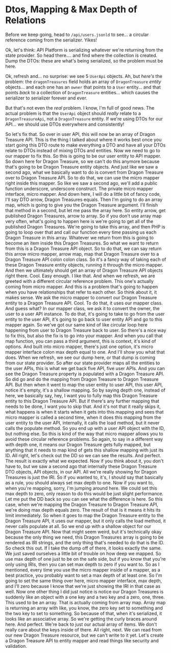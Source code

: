 # Dtos, Mapping & Max Depth of Relations

Before we keep going, head to `/api/users.jsonld` to see... a circular reference
coming from the serializer. Yikes!

Ok, let's think: API Platform is serializing whatever we're returning from the
state provider. So head there.... and find where the collection is created. Dump
the DTOs: these are what's being serialized, so the problem must be here.

Ok, refresh and... no surprise: we see 5 `UserApi` objects. Ah, but *here's* the
problem: the `dragonTreasures` field holds an array of `DragonTreasure` *entity*
objects... and each one has an `owner` that points to a `User` entity... and
that points *back* to a collection of `DragonTreasure` entities... which causes
the serializer to serializer forever and ever. 

But that's not even the *real* problem. I know, I'm full of good news. The actual
problem is that the `UserApi` object should *really* relate to a `DragonTreasureApi`,
not a `DragonTreasure` entity. If we're using DTOs for our API... we should use
DTOs everywhere and consistently!

So let's fix that. So over in user API, this
will now be an array of Dragon Treasure API. This is the thing I talked about where
it works best once you start going this DTO route to make everything a DTO and have
all your DTOs relate to DTOs instead of mixing DTOs and entities. Now we need to
go to our mapper to fix this. So this is going to be our user entity to API mapper.
So down here for Dragon Treasure, so we can't do this anymore because that's going
to be Dragon Treasure entity objects. And just like we saw a second ago, what we
basically want to do is convert from Dragon Treasure over to Dragon Treasure API.
So to do that, we can use the micro mapper right inside this mapper. So like we saw
a second ago, we'll add a public function underscore, underscore construct. The
private micro mapper interface, micro mapper. And down here, I will do a little bit
of fancy code, I'll say DTO arrow, Dragon Treasures equals. Then I'm going to do
an array map, which is going to give you the Dragon Treasure argument. I'll finish
that method in a second, but let me pass the array here. So entity arrow, get
published Dragon Treasures, arrow to array. So if you don't use array map very often,
what's going to happen here is we're going to get all of the published Dragon
Treasures. We're going to take this array, and then PHP is going to loop over that
and call our function every time passing us each Dragon Treasure in this array.
Whatever we return from this is going to become an item inside this Dragon Treasures.
So what we want to return from this is a Dragon Treasure API object. So to do that,
we can say return this arrow micro mapper, arrow map, map that Dragon Treasure over
to a Dragon Treasure API colon colon class. So it's a fancy way of taking each of
these Dragon Treasure entity objects, running it through the micro mapper. And then
we ultimately should get an array of Dragon Treasure API objects right there. Cool.
Easy enough. I like that. And when we refresh, we are greeted with a different
circular reference problem. This one's actually coming from micro mapper. And this
is a problem that's going to happen when you have relationships that refer to each
other. So think about it, it makes sense. We ask the micro mapper to convert our
Dragon Treasure entity to a Dragon Treasure API. Cool. To do that, it uses our mapper
class. And guess what? In our mapper class, we ask it to convert the owner, the user
to a user API instance. To do that, it's going to take to go from the user entity
to the user API, it's going to go back to user entity API and go to this mapper again.
So we've got our same kind of like circular loop here happening from user to Dragon
Treasure back to user. So there's a nice way to fix this, but also the fix is to
go into your mapper. And when you call that map function, you can pass a third
argument, this is context, it's kind of options. And built into micro mapper, there's
just one option, it's micro mapper interface colon max depth equal to one. And I'll
show you what that does. When we refresh, we see our dump here, or that dump is coming
from our state provider. So after our state provider maps all the entities to the
user APIs, this is what we get back five API, five user APIs. And you can see the
Dragon Treasure property is populated with a Dragon Treasure API. So did go and do
the mapping from Dragon Treasure to Dragon Treasure API. But then when it went to
map the user entity to user API, this user API, notice it's empty, it's a shallow
mapping. So by saying depth one, instead of here, we basically say, hey, I want you
to fully map this Dragon Treasure entity to this Dragon Treasure API. But if there's
any further mapping that needs to be done, I want you to skip that. And it's not
that it really skips it, what happens is when it starts when it gets into this mapping
and sees that micro mapper is called a second time, when it does this mapping from
the user entity to the user API, internally, it calls the load method, but it never
calls the populate method. So you end up with a user API object with the ID, but
nothing else. So this is kind of the way that micro mapper allows you to avoid these
circular reference problems. So again, to say in a different way with depth one,
it means our Dragon Treasure gets fully mapped, but anything that it needs to map
kind of gets this shallow mapping with just its ID. All right, let's check out the
DD so we can see the results. And perfect. The result is exactly what we expected.
Now if you think about it, you don't have to, but we saw a second ago that internally
these Dragon Treasure DTO objects, API objects, in our API. All we're really showing
for Dragon Treasures is just the IRI. So if you wanted to, it's, I should say that
basically as a rule, you should always set max depth to one. Now if you want to,
when you're mapping, sorry, I'm jumping around here. We could set this max depth
to zero, only reason to do this would be just slight performance. Let me put the
DD back so you can see what the difference is here. So this case, when we're mapping
the Dragon Treasure to Dragon Treasure API, we're doing max depth equals zero. The
result of that is it means it hits its limit immediately. So when it goes to map
the Dragon Treasure entity to the Dragon Treasure API, it uses our mapper, but it
only calls the load method, it never calls populate at all. So we end up with a
shallow object for our Dragon Treasure API. Now that might seem weird, but it's
technically okay because the only thing we need, this Dragon Treasures array is going
to be rendered as IRI strings, and the only thing that's needed to do that is the
ID. So check this out. If I take the dump off of there, it looks exactly the same.
We just saved ourselves a little bit of trouble on how deep we mapped. So use max
depth of one just to be on the safe side, but if you know that you're only using
IRIs, then you can set max depth to zero if you want to. So as I mentioned, every
time you use the micro mapper inside of a mapper, as a best practice, you probably
want to set a max depth of at least one. So I'm going to set the same thing over
here, micro mapper interface, max depth, and I'll zero because I know that we're
just showing the IRI in that case as well. Now one other thing I did just notice
is notice our Dragon Treasures is suddenly like an object with a one key and a two
key and a zero, one, three. This used to be an array. That is actually coming from
array map. Array map is returning an array with like, you know, the zero key set
to something and the two key to set to something. So because of that, when it's
serialized, it looks like an associative array. So we're getting the curly braces
around here. And perfect. We're back to just our actual array of items. We don't
really care about the keys inside of there. All right, next. We can read from our
new Dragon Treasure resource, but we can't write to it yet. Let's create a Dragon
Treasure API to entity mapper and read things like security and validation.
